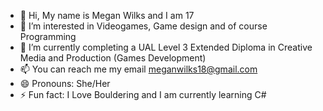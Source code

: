 - 👋 Hi, My name is Megan Wilks and I am 17
- 👀 I’m interested in Videogames, Game design and of course Programming 
- 🌱 I’m currently completing a UAL Level 3 Extended Diploma in Creative Media and Production (Games Development)
- 📫 You can reach me my email meganwilks18@gmail.com
- 😄 Pronouns: She/Her
- ⚡ Fun fact: I Love Bouldering and I am currently learning C#

<!---
MeganWilks/MeganWilks is a ✨ special ✨ repository because its `README.md` (this file) appears on your GitHub profile.
You can click the Preview link to take a look at your changes.
--->
